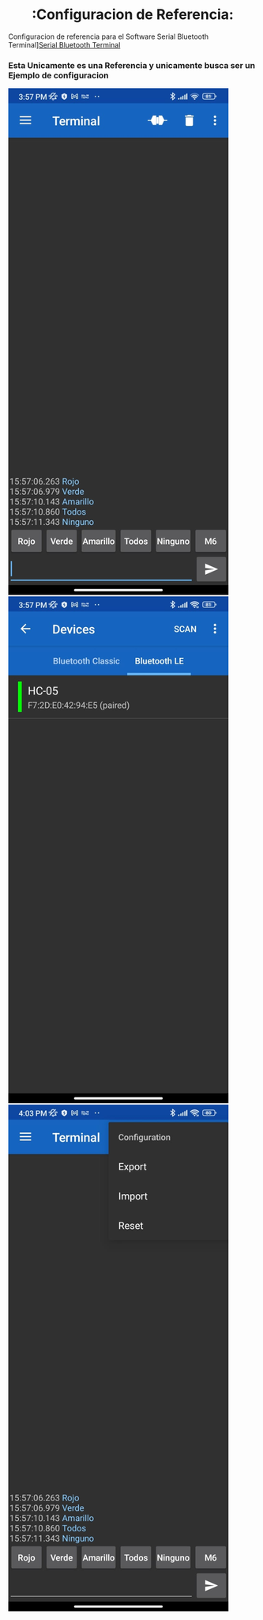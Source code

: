 <h1 align="center">:Configuracion de Referencia:</h1>


Configuracion de referencia para el Software Serial Bluetooth Terminal][Serial Bluetooth Terminal]


### Esta Unicamente es una Referencia y unicamente busca ser un Ejemplo de configuracion

![](./img/ref-sof1.jpeg)
![](./img/ref-sof2.jpeg)
![](./img/ref-sof3.jpeg)

[Serial Bluetooth Terminal]: https://play.google.com/store/apps/details?id=de.kai_morich.serial_bluetooth_terminal&hl=es_MX&pli=1
